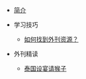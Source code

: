* [简介](README.md)
* 学习技巧

  * [如何找到外刊资源？](/English/search.md)
* 外刊精读
  - [泰国设宴请猴子](/学习技巧/泰国设宴请猴子_20181206.md)